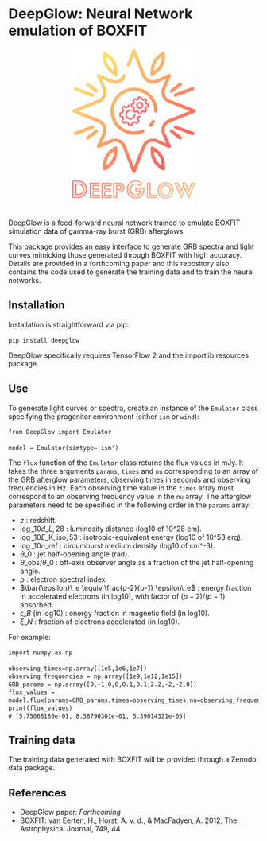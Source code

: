 # DeepGlow: Neural Network emulation of BOXFIT
<p align="center">
<img src="Logo_DeepGlow.png" width="250" height="325"/>
</p>
DeepGlow is a feed-forward neural network trained to emulate BOXFIT simulation data of gamma-ray burst (GRB) afterglows.

This package provides an easy interface to generate GRB spectra and light curves mimicking those generated through BOXFIT with high accuracy. Details are provided in a forthcoming paper and this repository also contains the code used to generate the training data and to train the neural networks.

## Installation

Installation is straightforward via pip:

`pip install deepglow`

DeepGlow specifically requires TensorFlow 2 and the importlib.resources package.

## Use

To generate light curves or spectra, create an instance of the `Emulator` class specifying the progenitor environment (either `ism` or `wind`):

```
from DeepGlow import Emulator

model = Emulator(simtype='ism')
```

The `flux` function of the `Emulator` class returns the flux values in mJy. It takes the three arguments `params`, `times` and `nu` corresponding to an array of the GRB afterglow parameters, observing times in seconds and observing frequencies in Hz. Each observing time value in the `times` array must correspond to an observing frequency value in the `nu` array. The afterglow parameters need to be specified in the following order in the `params` array:

- $z$ : redshift.
- $\log\_{10} d\_{L,28}$ : luminosity distance (log10 of 10^28 cm).
- $\log\_{10} E\_\mathrm{K,iso,53}$ : isotropic-equivalent energy (log10 of 10^53 erg). 
- $\log\_{10} n\_\mathrm{ref}$ : circumburst medium density (log10 of cm^-3).
- $\theta\_0$ : jet half-opening angle (rad).
- $\theta\_\mathrm{obs} / \theta\_0$ : off-axis observer angle as a fraction of the jet half-opening angle.
- $p$ : electron spectral index.
- $\bar{\epsilon}\_e \equiv \frac{p-2}{p-1} \epsilon\_e$ : energy fraction in accelerated electrons (in log10), with factor of $(p - 2) / (p - 1)$ absorbed.
- $\epsilon\_B$ (in log10) : energy fraction in magnetic field (in log10).
- $\xi\_N$ : fraction of electrons accelerated (in log10).

For example:

```
import numpy as np

observing_times=np.array([1e5,1e6,1e7])
observing frequencies = np.array([1e9,1e12,1e15])
GRB_params = np.array([0,-1,0,0,0.1,0.1,2.2,-2,-2,0])
flux_values = model.flux(params=GRB_params,times=observing_times,nu=observing_frequencies)
print(flux_values)
# [5.75068180e-01, 8.58790301e-01, 5.39014321e-05]
```

## Training data

The training data generated with BOXFIT will be provided through a Zenodo data package.

## References

- DeepGlow paper: _Forthcoming_ 
- BOXFIT: van Eerten, H., Horst, A. v. d., & MacFadyen, A. 2012, The Astrophysical Journal, 749, 44

 
